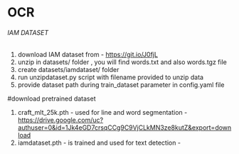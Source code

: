 # OCR
###### IAM DATASET
1. download IAM dataset from - https://git.io/J0fjL
2. unzip in datasets/ folder , you will find words.txt and also words.tgz file 
3. create datasets/iamdataset/ folder
4. run unzipdataset.py script with filename provided to unzip data
5. provide dataset path during train_dataset parameter in config.yaml file

#download pretrained dataset
1. craft_mlt_25k.pth - used for line and word segmentation - https://drive.google.com/uc?authuser=0&id=1Jk4eGD7crsqCCg9C9VjCLkMN3ze8kutZ&export=download
2. iamdataset.pth - is trained and used for text detection - 
